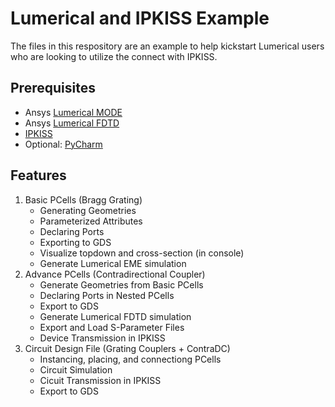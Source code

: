 # Lumerical and IPKISS Example
The files in this respository are an example to help kickstart Lumerical users who are looking to utilize the connect with IPKISS. 

## Prerequisites
- Ansys [Lumerical MODE](https://simutechgroup.com/ansys-software/optical/ansys-lumerical-mode/)
- Ansys [Lumerical FDTD](https://simutechgroup.com/ansys-software/optical/ansys-lumerical-fdtd/)
- [IPKISS](https://academy.lucedaphotonics.com/training/getting_started/0_installation/install_windows#install-windows)
- Optional: [PyCharm](https://academy.lucedaphotonics.com/tutorials/environment_setup/download_install_ide)

## Features
1. Basic PCells (Bragg Grating)
   - Generating Geometries
   - Parameterized Attributes
   - Declaring Ports
   - Exporting to GDS
   - Visualize topdown and cross-section (in console)
   - Generate Lumerical EME simulation
2. Advance PCells (Contradirectional Coupler)
   - Generate Geometries from Basic PCells
   - Declaring Ports in Nested PCells
   - Export to GDS
   - Generate Lumerical FDTD simulation
   - Export and Load S-Parameter Files
   - Device Transmission in IPKISS
3. Circuit Design File (Grating Couplers + ContraDC)
   - Instancing, placing, and connectiong PCells
   - Circuit Simulation
   - Cicuit Transmission in IPKISS
   - Export to GDS
